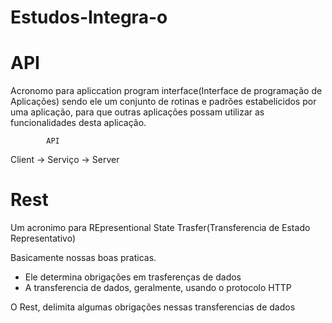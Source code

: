 # Estudos-Integra-o

# API

Acronomo para apliccation program interface(Interface de programação de Aplicações) sendo ele um conjunto de rotinas e padrões estabelicidos por uma aplicação, para que outras aplicações possam utilizar as funcionalidades desta aplicação.


            API
Client -> Serviço -> Server


# Rest 

Um acronimo para REpresentional State Trasfer(Transferencia de Estado Representativo)
 
Basicamente nossas boas praticas. 

- Ele determina obrigações em trasferenças de dados 
- A transferencia de dados, geralmente, usando o protocolo HTTP

O Rest, delimita algumas obrigações nessas transferencias de dados

